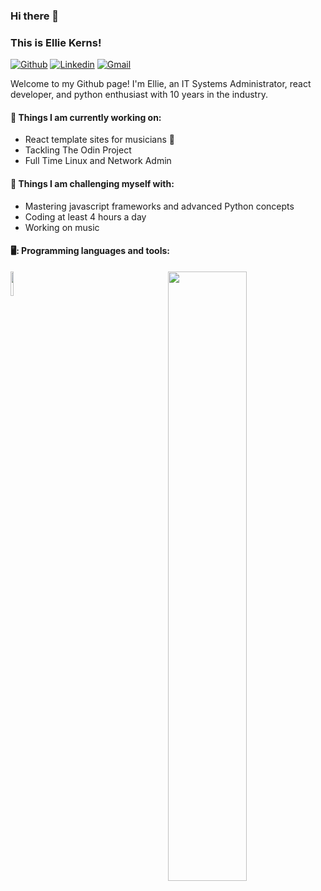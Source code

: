 ### Hi there 👋 
### This is Ellie Kerns!

[![Github](https://img.shields.io/badge/-Github-000?style=flat&logo=Github&logoColor=white)](https://github.com/biohackerellie)
[![Linkedin](https://img.shields.io/badge/-LinkedIn-blue?style=flat&logo=Linkedin&logoColor=white)](https://www.linkedin.com/in/ellie-kerns-ab1328a0/)
[![Gmail](https://img.shields.io/badge/-Gmail-c14438?style=flat&logo=Gmail&logoColor=white)](mailto:ellie@epklabs.com)

Welcome to my Github page! I'm Ellie, an IT Systems Administrator, react developer, and python enthusiast with 10 years in the industry.


#### 🌱 Things I am currently working on: 
- React template sites for musicians 🎸
- Tackling The Odin Project 
- Full Time Linux and Network Admin

#### 💪 Things I am challenging myself with:
- Mastering javascript frameworks and advanced Python concepts 
- Coding at least 4 hours a day
- Working on music 

#### 🖥️: Programming languages and tools: 
<p>
<img width="50%" align="right" src=[![Top Langs](https://github-readme-stats.vercel.app/api/top-langs/?username=biohackerellie)](https://github.com/anuraghazra/github-readme-stats) />


<code><img width="10%" src="https://www.vectorlogo.zone/logos/python/python-ar21.svg"></code>

